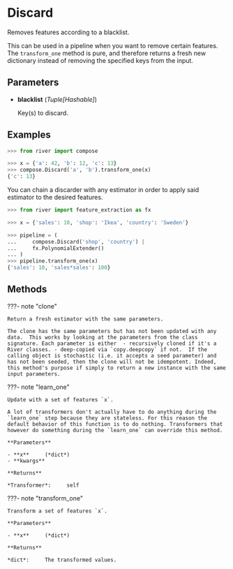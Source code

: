 # Discard

Removes features according to a blacklist.

This can be used in a pipeline when you want to remove certain features. The `transform_one` method is pure, and therefore returns a fresh new dictionary instead of removing the specified keys from the input.

## Parameters

- **blacklist** (*Tuple[Hashable]*)

    Key(s) to discard.



## Examples

```python
>>> from river import compose

>>> x = {'a': 42, 'b': 12, 'c': 13}
>>> compose.Discard('a', 'b').transform_one(x)
{'c': 13}

```

You can chain a discarder with any estimator in order to apply said estimator to the
desired features.

```python
>>> from river import feature_extraction as fx

>>> x = {'sales': 10, 'shop': 'Ikea', 'country': 'Sweden'}

>>> pipeline = (
...     compose.Discard('shop', 'country') |
...     fx.PolynomialExtender()
... )
>>> pipeline.transform_one(x)
{'sales': 10, 'sales*sales': 100}
```

## Methods

???- note "clone"

    Return a fresh estimator with the same parameters.

    The clone has the same parameters but has not been updated with any data.  This works by looking at the parameters from the class signature. Each parameter is either  - recursively cloned if it's a River classes. - deep-copied via `copy.deepcopy` if not.  If the calling object is stochastic (i.e. it accepts a seed parameter) and has not been seeded, then the clone will not be idempotent. Indeed, this method's purpose if simply to return a new instance with the same input parameters.

    
???- note "learn_one"

    Update with a set of features `x`.

    A lot of transformers don't actually have to do anything during the `learn_one` step because they are stateless. For this reason the default behavior of this function is to do nothing. Transformers that however do something during the `learn_one` can override this method.

    **Parameters**

    - **x**     (*dict*)    
    - **kwargs**    
    
    **Returns**

    *Transformer*:     self
    
???- note "transform_one"

    Transform a set of features `x`.

    **Parameters**

    - **x**     (*dict*)    
    
    **Returns**

    *dict*:     The transformed values.
    
